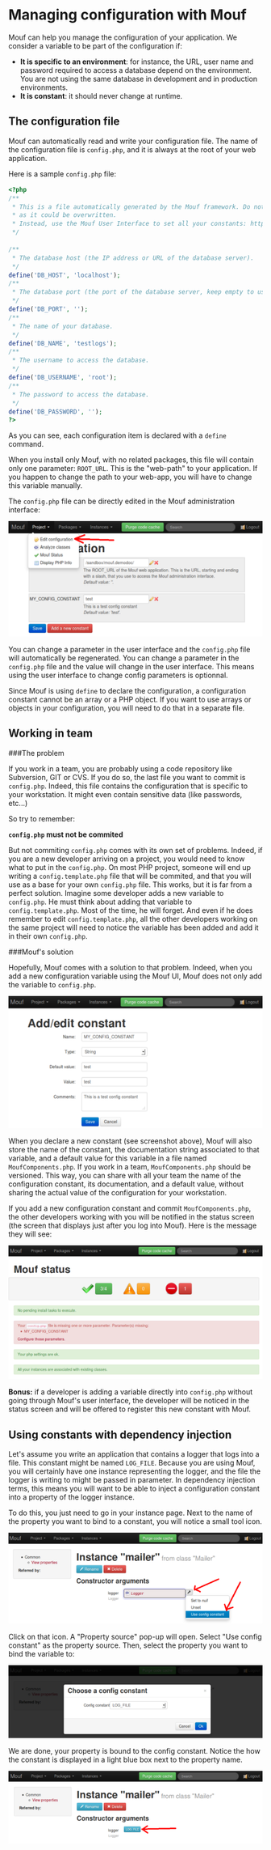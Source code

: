 Managing configuration with Mouf
================================

Mouf can help you manage the configuration of your application.
We consider a variable to be part of the configuration if:

- **It is specific to an environment**: for instance, the URL, user name and password required to access a database depend 
	on the environment. You are not using the same database in development and in production environments.
- **It is constant**: it should never change at runtime.

The configuration file
----------------------

Mouf can automatically read and write your configuration file. The name of the configuration file is `config.php`, and it is always at
the root of your web application.

Here is a sample `config.php` file:

```php
<?php
/**
 * This is a file automatically generated by the Mouf framework. Do not put any code except 'define' operations
 * as it could be overwritten.
 * Instead, use the Mouf User Interface to set all your constants: http://[server]/mouf/mouf/config
 */

/**
 * The database host (the IP address or URL of the database server).
 */
define('DB_HOST', 'localhost');
/**
 * The database port (the port of the database server, keep empty to use default port).
 */
define('DB_PORT', '');
/**
 * The name of your database.
 */
define('DB_NAME', 'testlogs');
/**
 * The username to access the database.
 */
define('DB_USERNAME', 'root');
/**
 * The password to access the database.
 */
define('DB_PASSWORD', '');
?>
```

As you can see, each configuration item is declared with a `define` command.

When you install only Mouf, with no related packages, this file will contain only one parameter: `ROOT_URL`.
This is the "web-path" to your application. If you happen to change the path to your web-app, you will have
to change this variable manually.

The `config.php` file can be directly edited in the Mouf administration interface:

![Mouf's configuration management](images/config_list.png)

You can change a parameter in the user interface and the `config.php` file will automatically be regenerated.
You can change a parameter in the `config.php` file and the value will change in the user interface. This means
using the user interface to change config parameters is optionnal.

Since Mouf is using `define` to declare the configuration, a configuration constant cannot be an array or a PHP object.
If you want to use arrays or objects in your configuration, you will need to do that in a separate file.   

Working in team
---------------
###The problem

If you work in a team, you are probably using a code repository like Subversion, GIT or CVS. If you do so,
the last file you want to commit is `config.php`. Indeed, this file contains the configuration that is
specific to your workstation. It might even contain sensitive data (like passwords, etc...)

So try to remember:
<div class="info"><strong><code>config.php</code> must not be commited</strong></div>

But not commiting `config.php` comes with its own set of problems. Indeed, if you are a new developer
arriving on a project, you would need to know what to put in the `config.php`. On most PHP project,
someone will end up writing a `config.template.php` file that will be commited, and that you will
use as a base for your own `config.php` file. This works, but it is far from a perfect solution.
Imagine some developer adds a new variable to `config.php`. He must think about adding that variable
to `config.template.php`. Most of the time, he will forget. And even if he does remember to edit `config.template.php`,
all the other developers working on the same project will need to notice the variable has been added and add it 
in their own `config.php`.

###Mouf's solution

Hopefully, Mouf comes with a solution to that problem. Indeed, when you add a new configuration variable using the Mouf UI,
Mouf does not only add the variable to `config.php`.

![Adding a constant in the config file](images/config_edit.png)

When you declare a new constant (see screenshot above), Mouf will also store the name 
of the constant, the documentation string associated to that variable, and a default value for this variable in a file named `MoufComponents.php`.
If you work in a team, `MoufComponents.php` should be versioned. This way, you can share with all your
team the name of the configuration constant, its documentation, and a default value, without sharing the actual value
of the configuration for your workstation.

If you add a new configuration constant and commit `MoufComponents.php`, the other developers working with
you will be notified in the status screen (the screen that displays just after you log into Mouf).
Here is the message they will see:

![Mouf's validator screen when a constant is missing](images/config_validation.png)

<strong>Bonus:</strong> if a developer is adding a variable directly into `config.php` without going
through Mouf's user interface, the developer will be noticed in the status screen and will be offered to register
 this new constant with Mouf.  

Using constants with dependency injection
-----------------------------------------

Let's assume you write an application that contains a logger that logs into a file.
This constant might be named `LOG_FILE`.
Because you are using Mouf, you will certainly have one instance representing the logger, and the file
the logger is writing to might be passed in parameter.
In dependency injection terms, this means you will want to be able to inject a configuration constant 
into a property of the logger instance.

To do this, you just need to go in your instance page. Next to the name of the property you want to bind to a constant,
you will notice a small tool icon.

![The tool's icon](images/mailer_config_menu.png)

Click on that icon. A "Property source" pop-up will open.
Select "Use config constant" as the property source. Then, select the property you want to bind the variable to:

![The constant selection popup](images/config_popup.png)

We are done, your property is bound to the config constant. Notice the how the constant is displayed in 
a light blue box next to the property name. 

![Config constant in an instance](images/mailer_with_config_constant.png)

